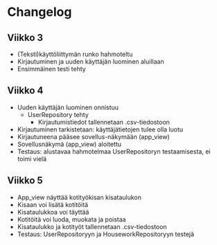 # Changelog

## Viikko 3

- (Teksti)käyttöliittymän runko hahmoteltu
- Kirjautuminen ja uuden käyttäjän luominen aluillaan
- Ensimmäinen testi tehty

## Viikko 4
- Uuden käyttäjän luominen onnistuu
  - UserRepository tehty
    - Kirjautumistiedot tallennetaan .csv-tiedostoon
- Kirjautuminen tarkistetaan: käyttäjätietojen tulee olla luotu
- Kirjautuneena pääsee sovellus-näkymään (app_view)
- Sovellusnäkymä (app_view) aloitettu
- Testaus: alustavaa hahmotelmaa UserRepositoryn testaamisesta, ei toimi vielä

## Viikko 5
- App_view näyttää kotityökisan kisataulukon
- Kisaan voi lisätä kotitöitä
- Kisataulukkoa voi täyttää
- Kotitöitä voi luoda, muokata ja poistaa
- Kisataulukko ja kotityöt tallennetaan .csv-tiedostoon
- Testaus: UserRepositoryyn ja HouseworkRepositoryyn testejä
